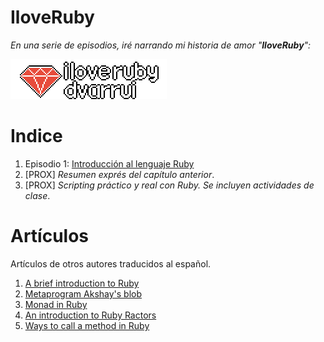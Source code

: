
# IloveRuby

_En una serie de episodios, iré narrando mi historia de amor "**IloveRuby**":_

![](assets/images/logo.png)

# Indice

1. Episodio 1: [Introducción al lenguaje Ruby](episode/01.introduccion/README.md)
2. [PROX] _Resumen exprés del capítulo anterior_.
3. [PROX] _Scripting práctico y real con Ruby. Se incluyen actividades de clase_.

# Artículos

Artículos de otros autores traducidos al español.

1. [A brief introduction to Ruby](docs/articles/a_brief_introduction_to_ruby)
1. [Metaprogram Akshay's blob](docs/articles/metaprog/metaprogram_akshay_blog.md)
1. [Monad in Ruby](docs/articles/monads/monads_in_ruby.md)
1. [An introduction to Ruby Ractors](docs/articles/ractors/an_introduction_to_ruby_ractors.md)
1. [Ways to call a method in Ruby](docs/articles/ways_to_call_a_method_in_ruby.md)

